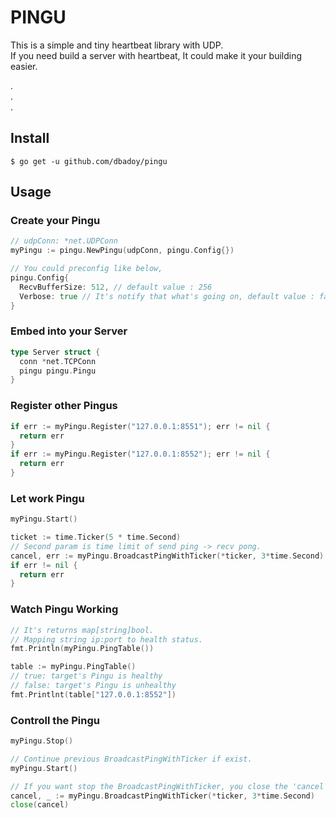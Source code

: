 # PINGU
This is a simple and tiny heartbeat library with UDP. <br>
If you need build a server with heartbeat, It could make it your building easier. <br>

. <br>
. <br>
. <br>

## Install
```
$ go get -u github.com/dbadoy/pingu
```

## Usage

### Create your Pingu
```go
// udpConn: *net.UDPConn
myPingu := pingu.NewPingu(udpConn, pingu.Config{})

// You could preconfig like below,
pingu.Config{
  RecvBufferSize: 512, // default value : 256
  Verbose: true // It's notify that what's going on, default value : false
}
```

### Embed into your Server
```go
type Server struct {
  conn *net.TCPConn
  pingu pingu.Pingu
}
```

### Register other Pingus
```go
if err := myPingu.Register("127.0.0.1:8551"); err != nil {
  return err
}
if err := myPingu.Register("127.0.0.1:8552"); err != nil {
  return err
}
```

### Let work Pingu
```go
myPingu.Start()

ticket := time.Ticker(5 * time.Second)
// Second param is time limit of send ping -> recv pong.
cancel, err := myPingu.BroadcastPingWithTicker(*ticker, 3*time.Second)
if err != nil {
  return err
}
```

### Watch Pingu Working
```go
// It's returns map[string]bool.
// Mapping string ip:port to health status.
fmt.Println(myPingu.PingTable())

table := myPingu.PingTable()
// true: target's Pingu is healthy
// false: target's Pingu is unhealthy
fmt.Printlnt(table["127.0.0.1:8552"])
```

### Controll the Pingu
```go
myPingu.Stop()
```
```go
// Continue previous BroadcastPingWithTicker if exist.
myPingu.Start()

// If you want stop the BroadcastPingWithTicker, you close the 'cancel'.
cancel, _ := myPingu.BroadcastPingWithTicker(*ticker, 3*time.Second)
close(cancel)
```



